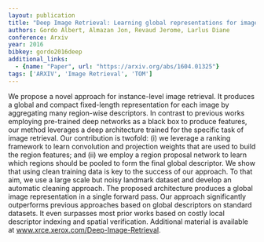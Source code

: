 ```yaml
---
layout: publication
title: "Deep Image Retrieval: Learning global representations for image search"
authors: Gordo Albert, Almazan Jon, Revaud Jerome, Larlus Diane
conference: Arxiv
year: 2016
bibkey: gordo2016deep
additional_links:
  - {name: "Paper", url: "https://arxiv.org/abs/1604.01325"}
tags: ['ARXIV', 'Image Retrieval', 'TOM']
---
```

We propose a novel approach for instance-level image retrieval. It produces a global and compact fixed-length representation for each image by aggregating many region-wise descriptors. In contrast to previous works employing pre-trained deep networks as a black box to produce features, our method leverages a deep architecture trained for the specific task of image retrieval. Our contribution is twofold: (i) we leverage a ranking framework to learn convolution and projection weights that are used to build the region features; and (ii) we employ a region proposal network to learn which regions should be pooled to form the final global descriptor. We show that using clean training data is key to the success of our approach. To that aim, we use a large scale but noisy landmark dataset and develop an automatic cleaning approach. The proposed architecture produces a global image representation in a single forward pass. Our approach significantly outperforms previous approaches based on global descriptors on standard datasets. It even surpasses most prior works based on costly local descriptor indexing and spatial verification. Additional material is available at www.xrce.xerox.com/Deep-Image-Retrieval.